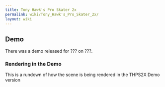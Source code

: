 ```yaml
---
title: Tony Hawk's Pro Skater 2x
permalink: wiki/Tony_Hawk's_Pro_Skater_2x/
layout: wiki
---
```


Demo
----

There was a demo released for ??? on ???.

### Rendering in the Demo

This is a rundown of how the scene is being rendered in the THPS2X Demo
version
